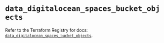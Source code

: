 # `data_digitalocean_spaces_bucket_objects`

Refer to the Terraform Registry for docs: [`data_digitalocean_spaces_bucket_objects`](https://registry.terraform.io/providers/digitalocean/digitalocean/2.39.0/docs/data-sources/spaces_bucket_objects).
